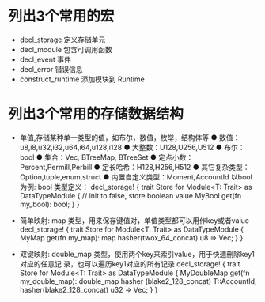 # 列出3个常用的宏
- decl_storage 定义存储单元
- decl_module 包含可调用函数
- decl_event 事件
- decl_error 错误信息
- construct_runtime 添加模块到 Runtime

# 列出3个常用的存储数据结构
- 单值,存储某种单一类型的值，如布尔，数值，枚举，结构体等
   ● 数值：u8,i8,u32,i32,u64,i64,u128,i128
   ● 大整数：U128,U256,U512
   ● 布尔：bool
   ● 集合：Vec<T>, BTreeMap, BTreeSet
   ● 定点小数：Percent,Permill,Perbill
   ● 定长哈希：H128,H256,H512
   ● 其它复杂类型：Option<T>,tuple,enum,struct
   ● 内置自定义类型：Moment,AccountId
   以bool为例: 
   bool 类型定义：
    decl_storage! {
        trait Store for Module<T: Trait> as DataTypeModule {
        // init to false, store boolean value
    MyBool get(fn my_bool): bool;
        }
    }

- 简单映射: map 类型，用来保存键值对，单值类型都可以用作key或者value
    decl_storage! {
        trait Store for Module<T: Trait> as DataTypeModule {
        MyMap get(fn my_map): map hasher(twox_64_concat) u8 =>
        Vec<u8>;
        }
    }

- 双键映射: double_map 类型，使用两个key来索引value，用于快速删除key1对应的任意记
录，也可以遍历key1对应的所有记录
    decl_storage! {
    trait Store for Module<T: Trait> as DataTypeModule {
    MyDoubleMap get(fn my_double_map): double_map hasher
    (blake2_128_concat) T::AccountId, hasher(blake2_128_concat) u32 => Vec<u8>;
        }
    }
